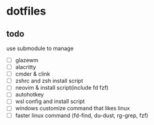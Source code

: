 # dotfiles

## todo
use submodule to manage
- [ ] glazewm
- [ ] alacritty
- [ ] cmder & clink
- [ ] zshrc and zsh install script
- [ ] neovim & install script(include fd fzf)
- [ ] autohotkey
- [ ] wsl config and install script
- [ ] windows customize command that likes linux
- [ ] faster linux command (fd-find, du-dust, rg-grep, fzf)
